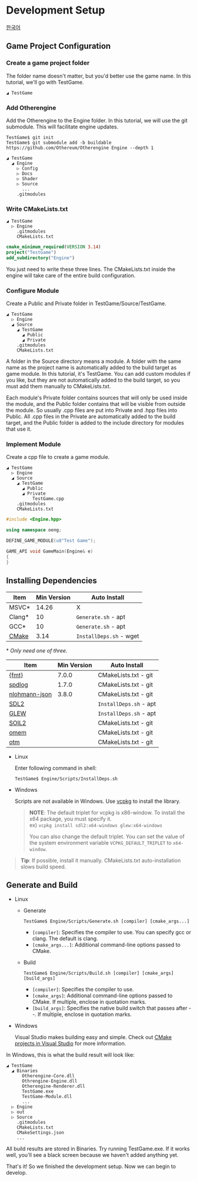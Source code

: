 # Development Setup

[한국어](../한국어/개발%20셋업.md)

## Game Project Configuration

### Create a game project folder

The folder name doesn't matter, but you'd better use the game name. In this tutorial, we'll go with TestGame.

```text
◢ TestGame
```

### Add Otherengine

Add the Otherengine to the Engine folder. In this tutorial, we will use the git submodule. This will facilitate engine updates.

```shell
TestGame$ git init
TestGame$ git submodule add -b buildable https://github.com/Othereum/Otherengine Engine --depth 1
```

```text
◢ TestGame
  ◢ Engine
    ▷ Config
    ▷ Docs
    ▷ Shader
    ▷ Source
      ...
    .gitmodules
```

### Write CMakeLists.txt

```text
◢ TestGame
  ▷ Engine
    .gitmodules
    CMakeLists.txt
```

```cmake
cmake_minimum_required(VERSION 3.14)
project("TestGame")
add_subdirectory("Engine")
```

You just need to write these three lines. The CMakeLists.txt inside the engine will take care of the entire build configuration.

### Configure Module

Create a Public and Private folder in TestGame/Source/TestGame.

```text
◢ TestGame
  ▷ Engine
  ◢ Source
    ◢ TestGame
      ◢ Public
      ◢ Private
    .gitmodules
    CMakeLists.txt
```

A folder in the Source directory means a module. A folder with the same name as the project name is automatically added to the build target as game module. In this tutorial, it's TestGame. You can add custom modules if you like, but they are not automatically added to the build target, so you must add them manually to CMakeLists.txt.

Each module's Private folder contains sources that will only be used inside the module, and the Public folder contains that will be visible from outside the module. So usually .cpp files are put into Private and .hpp files into Public. All .cpp files in the Private are automatically added to the build target, and the Public folder is added to the include directory for modules that use it.

### Implement Module

Create a cpp file to create a game module.

```text
◢ TestGame
  ▷ Engine
  ◢ Source
    ◢ TestGame
      ◢ Public
      ◢ Private
          TestGame.cpp
    .gitmodules
    CMakeLists.txt
```

```cpp
#include <Engine.hpp>

using namespace oeng;

DEFINE_GAME_MODULE(u8"Test Game");

GAME_API void GameMain(Engine& e)
{
}
```

## Installing Dependencies

Item | Min Version | Auto Install
--- | --- | ---
MSVC\* | 14.26 | X
Clang\* | 10 | `Generate.sh` - apt
GCC\* | 10 | `Generate.sh` - apt
[CMake](https://cmake.org/download) | 3.14 | `InstallDeps.sh` - wget

\* *Only need one of three.*

Item | Min Version | Auto Install
--- | --- | ---
[{fmt}](https://github.com/fmtlib/fmt) | 7.0.0 | CMakeLists.txt - git
[spdlog](https://github.com/gabime/spdlog) | 1.7.0 | CMakeLists.txt - git
[nlohmann-json](https://github.com/nlohmann/json) | 3.8.0 | CMakeLists.txt - git
[SDL2](https://www.libsdl.org/download-2.0.php) | | `InstallDeps.sh` - apt
[GLEW](https://github.com/nigels-com/glew) | | `InstallDeps.sh` - apt
[SOIL2](https://github.com/SpartanJ/SOIL2) | | CMakeLists.txt - git
[omem](https://github.com/Othereum/omem) | | CMakeLists.txt - git
[otm](https://github.com/Othereum/otm) | | CMakeLists.txt - git

- Linux

  Enter following command in shell:

  ```shell
  TestGame$ Engine/Scripts/InstallDeps.sh
  ```

- Windows

  Scripts are not available in Windows. Use [vcpkg](https://github.com/microsoft/vcpkg) to install the library.

  > **NOTE**: The default triplet for vcpkg is x86-window. To install the x64 package, you must specify it.  
  > ex) `vcpkg install sdl2:x64-windows glew:x64-windows`
  >
  > You can also change the default triplet. You can set the value of the system environment variable `VCPKG_DEFAULT_TRIPLET` to `x64-window`.

> **Tip**: If possible, install it manually. CMakeLists.txt auto-installation slows build speed.

## Generate and Build

- Linux

  - Generate

    ```shell
    TestGame$ Engine/Scripts/Generate.sh [compiler] [cmake_args...]
    ```

    - `[compiler]`: Specifies the compiler to use. You can specify gcc or clang. The default is clang.
    - `[cmake_args...]`: Additional command-line options passed to CMake.

  - Build

    ```shell
    TestGame$ Engine/Scripts/Build.sh [compiler] [cmake_args] [build_args]
    ```

    - `[compiler]`: Specifies the compiler to use.
    - `[cmake_args]`: Additional command-line options passed to CMake. If multiple, enclose in quotation marks.
    - `[build_args]`: Specifies the native build switch that passes after --. If multiple, enclose in quotation marks.

- Windows

  Visual Studio makes building easy and simple. Check out [CMake projects in Visual Studio](https://docs.microsoft.com/en-us/cpp/build/cmake-projects-in-visual-studio?view=vs-2019) for more information.

In Windows, this is what the build result will look like:

```text
◢ TestGame
  ◢ Binaries
      Otherengine-Core.dll
      Othrengine-Engine.dll
      Otherengine-Renderer.dll
      TestGame.exe
      TestGame-Module.dll
      ...
  ▷ Engine
  ▷ out
  ▷ Source
    .gitmodules
    CMakeLists.txt
    CMakeSettings.json
    ...
```

All build results are stored in Binaries. Try running TestGame.exe. If it works well, you'll see a black screen because we haven't added anything yet.

That's it! So we finished the development setup. Now we can begin to develop.
